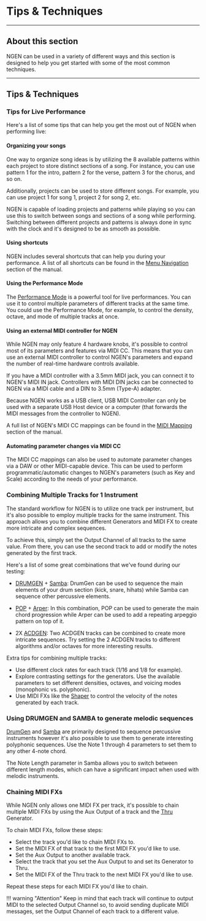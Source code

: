 # Tips & Techniques

---

## About this section

NGEN can be used in a variety of different ways and this section is designed to help you get started with some of the most common techniques.

---

## Tips & Techniques


### Tips for Live Performance

Here's a list of some tips that can help you get the most out of NGEN when performing live:

#### Organizing your songs

One way to organize song ideas is by utilizing the 8 available patterns within each project to store distinct sections of a song. For instance, you can use pattern 1 for the intro, pattern 2 for the verse, pattern 3 for the chorus, and so on.

Additionally, projects can be used to store different songs. For example, you can use project 1 for song 1, project 2 for song 2, etc.

NGEN is capable of loading projects and patterns while playing so you can use this to switch between songs and sections of a song while performing. Switching between different projects and patterns is always done in sync with the clock and it's designed to be as smooth as possible.

#### Using shortcuts
NGEN includes several shortcuts that can help you during your performance. A list of all shortcuts can be found in the [Menu Navigation](menunavigation.md#shortcuts) section of the manual.

#### Using the Performance Mode

The [Performance Mode](perform.md) is a powerful tool for live performances. You can use it to control multiple parameters of different tracks at the same time.
You could use the Performance Mode, for example, to control the density, octave, and mode of multiple tracks at once. 

#### Using an external MIDI controller for NGEN

While NGEN may only feature 4 hardware knobs, it's possible to control most of its parameters and features via MIDI CC. This means that you can use an external MIDI controller to control NGEN's parameters and expand the number of real-time hardware controls available.

If you have a MIDI controller with a 3.5mm MIDI jack, you can connect it to NGEN's MIDI IN jack. Controllers with MIDI DIN jacks can be connected to NGEN via a MIDI cable and a DIN to 3.5mm (Type-A) adapter. 

Because NGEN works as a USB client, USB MIDI Controller can only be used with a separate USB Host device or a computer (that forwards the MIDI messages from the controller to NGEN).

A full list of NGEN's MIDI CC mappings can be found in the [MIDI Mapping](midimapping.md) section of the manual.

#### Automating parameter changes via MIDI CC

The MIDI CC mappings can also be used to automate parameter changes via a DAW or other MIDI-capable device. 
This can be used to perform programmatic/automatic changes to NGEN's parameters (such as Key and Scale) according to the needs of your performance.

### Combining Multiple Tracks for 1 Instrument

The standard workflow for NGEN is to utilize one track per instrument, but it's also possible to employ multiple tracks for the same instrument. This approach allows you to combine different Generators and MIDI FX to create more intricate and complex sequences.

To achieve this, simply set the Output Channel of all tracks to the same value. From there, you can use the second track to add or modify the notes generated by the first track.

Here's a list of some great combinations that we've found during our testing:

- [DRUMGEN](generators.md#drumgen) + [Samba](generators.md#samba): DrumGen can be used to sequence the main elements of your drum section (kick, snare, hihats) while Samba can sequence other percussive elements.

- [POP](generators.md#pop) + [Arper](generators.md#arper): In this combination, POP can be used to generate the main chord progression while Arper can be used to add a repeating arpeggio pattern on top of it.

- 2X [ACDGEN](generators.md#acdgen): Two ACDGEN tracks can be combined to create more intricate sequences. Try setting the 2 ACDGEN tracks to different algorithms and/or octaves for more interesting results.

Extra tips for combining multiple tracks:

- Use different clock rates for each track (1/16 and 1/8 for example).
- Explore contrasting settings for the generators. Use the available parameters to set different densities, octaves, and voicing modes (monophonic vs. polyphonic).
- Use MIDI FXs like the [Shaper](midifx.md#shaper) to control the velocity of the notes generated by each track.

### Using DRUMGEN and SAMBA to generate melodic sequences

[DrumGen](generators.md#samba) and [Samba](generators.md#samba) are primarily designed to sequence percussive instruments however it's also possible to use them to generate interesting polyphonic sequences. 
Use the Note 1 through 4 parameters to set them to any other 4-note chord.

The Note Length parameter in Samba allows you to switch between different length modes, which can have a significant impact when used with melodic instruments.

### Chaining MIDI FXs

While NGEN only allows one MIDI FX per track, it's possible to chain multiple MIDI FXs by using the Aux Output of a track and the [Thru](generators.md#thru) Generator.

To chain MIDI FXs, follow these steps:

- Select the track you'd like to chain MIDI FXs to.
- Set the MIDI FX of that track to the first MIDI FX you'd like to use.
- Set the Aux Output to another available track.
- Select the track that you set the Aux Output to and set its Generator to Thru.
- Set the MIDI FX of the Thru track to the next MIDI FX you'd like to use.

Repeat these steps for each MIDI FX you'd like to chain.

!!! warning "Attention"
    Keep in mind that each track will continue to output MIDI to the selected Output Channel so, to avoid sending duplicate MIDI messages, set the Output Channel of each track to a different value.